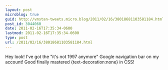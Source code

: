 ```yaml
---
layout: post
microblog: true
guid: http://vmstan-tweets.micro.blog/2011/02/16/38018681103581184.html
post_id: 3044060
date: 2011-02-16T17:35:34-0600
lastmod: 2011-02-16T17:35:34-0600
type: post
url: /2011/02/16/38018681103581184.html
---
```

Hey look! I've got the "it's not 1997 anymore" Google navigation bar on my account! Good finally mastered {text-decoration:none} in CSS!
